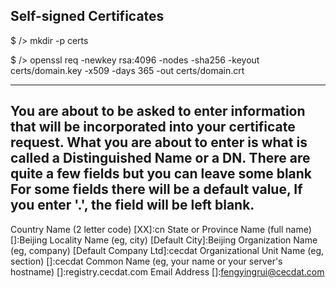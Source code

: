 ## Self-signed Certificates

$ /> mkdir -p certs

$ /> openssl req -newkey rsa:4096 -nodes -sha256 -keyout certs/domain.key -x509 -days 365 -out certs/domain.crt

-----
You are about to be asked to enter information that will be incorporated
into your certificate request.
What you are about to enter is what is called a Distinguished Name or a DN.
There are quite a few fields but you can leave some blank
For some fields there will be a default value,
If you enter '.', the field will be left blank.
-----
Country Name (2 letter code) [XX]:cn
State or Province Name (full name) []:Beijing
Locality Name (eg, city) [Default City]:Beijing
Organization Name (eg, company) [Default Company Ltd]:cecdat
Organizational Unit Name (eg, section) []:cecdat
Common Name (eg, your name or your server's hostname) []:registry.cecdat.com
Email Address []:fengyingrui@cecdat.com
